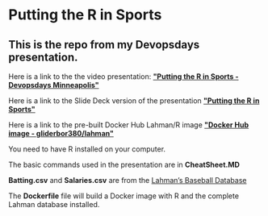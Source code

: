 Putting the R in Sports
=======================
This is the repo from my Devopsdays presentation.
-------------------------------------------------

Here is a link to the the video presentation: 
**["Putting the R in Sports - Devopsdays Minneapolis"](https://www.youtube.com/watch?v=qAMu5dRDmGA&feature=youtu.be)**

Here is a link to the Slide Deck version of the presentation
**["Putting the R in Sports"](http://www.slideshare.net/botchagalupe/putting-the-r-in-sports)**

Here is a link to the pre-built Docker Hub Lahman/R image
**["Docker Hub image - gliderbor380/lahman"](https://registry.hub.docker.com/u/gliderboy380/lahman/)**

You need to have R installed on your computer. 

The basic commands used in the presentation are in **CheatSheet.MD**

**Batting.csv** and **Salaries.csv** are from the [Lahman’s Baseball Database](http://www.seanlahman.com/baseball-archive/statistics/())

The **Dockerfile** file will build a Docker image with R and the complete Lahman database installed. 
